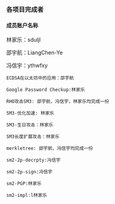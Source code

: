 ### 各项目完成者    

#### 成员账户名称   

林家乐：sduljl  
    
邵宇航：LiangChen-Ye   
     
冯信宇：ythwfxy
     
    ECDSA在以太坊中的应用：邵宇航    

    Google Password Checkup:林家乐 

    RHO攻击SM3: 邵宇航，冯信宇，林家乐均完成一份 

    SM3-优化加速: 林家乐   

    SM3-生日攻击：林家乐

    SM3长度扩展攻击：林家乐  

    merkletree: 邵宇航，冯信宇均完成一份   

    sm2-2p-decrpty:冯信宇    

    sm2-2p-sign:冯信宇   

    sm2-PGP:林家乐  

    sm2-impl:l林家乐

